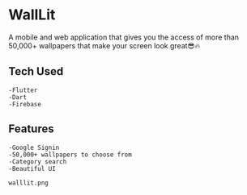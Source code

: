 # WallLit

A mobile and web application that gives you the access of more than 50,000+ wallpapers that make your screen look great😎🔥

## Tech Used

    -Flutter
    -Dart
    -Firebase

## Features
    -Google Signin
    -50,000+ wallpapers to choose from
    -Category search 
    -Beautiful UI

    walllit.png